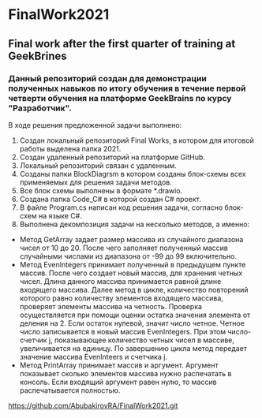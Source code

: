 # FinalWork2021
## Final work after the first quarter of training at GeekBrines

### Данный репозиторий создан для демонстрации полученных навыков по итогу обучения в течение первой четверти обучения на платформе GeekBrains по курсу "Разработчик".

В ходе решения предложенной задачи выполнено:
1. Создан локальный репозиторий Final Works, в котором для итоговой работы выделена папка 2021.
2. Создан удаленный репозиторий на платформе GitHub.
3. Локальный репозиторий связан с удаленным.
4. Созданы папки BlockDiagrsm в котором созданы блок-схемы всех применяемых для решения задачи методов.
5. Все блок схемы выполнены в формате *.drawio.
6. Создана папка Code_C# в которой создан C# проект.
7. В файле Program.cs написан код решения задачи, согласно блок-схем на языке C#.
8. Выполнена декомпозиция задачи на несколько методов, а именно:
* Метод GetArray задает размер массива из случайного диапазона чисел от 10 до 20. После чего заполняет полученный массив случайными числами из диапазона от -99 до 99 включительно.
* Метод EvenIntegers принимает полученный в предыдущем пункте массив. После чего создает новый массив, для хранения четных чисел. Длина данного массива принимается равной длине входящего массива. Далее метод в цикле, количество повторений которого равно количеству элементов входящего массива, проверяет элементы массива на четность. Проверка осуществляется при помощи оценки остатка значения элемента от деления на 2. Если остаток нулевой, значит число четное. Четное число записывается в новый массив EvenIntegers. При этом число-счетчик j, показывающее количество четных чисел в массиве, увеличивается на единицу. По завершению цикла метод передает значение массива EvenInteers и счетчика j.
* Метод PrintArray принимает массив и аргумент. Аргумент показывает сколько элементов массива нужно распечатать в консоль. Если входящий аргумент равен нулю, то массив распечатывается полностью.

https://github.com/AbubakirovRA/FinalWork2021.git


